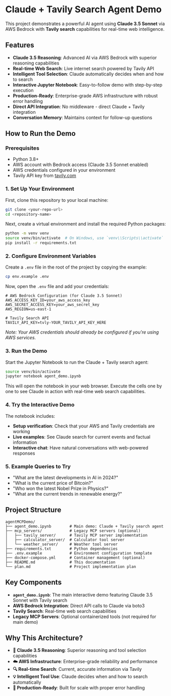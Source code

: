 # Claude + Tavily Search Agent Demo

This project demonstrates a powerful AI agent using **Claude 3.5 Sonnet** via AWS Bedrock with **Tavily search** capabilities for real-time web intelligence.

## Features

- **Claude 3.5 Reasoning**: Advanced AI via AWS Bedrock with superior reasoning capabilities
- **Real-time Web Search**: Live internet search powered by Tavily API
- **Intelligent Tool Selection**: Claude automatically decides when and how to search
- **Interactive Jupyter Notebook**: Easy-to-follow demo with step-by-step execution
- **Production-Ready**: Enterprise-grade AWS infrastructure with robust error handling
- **Direct API Integration**: No middleware - direct Claude + Tavily integration
- **Conversation Memory**: Maintains context for follow-up questions

## How to Run the Demo

### Prerequisites

- Python 3.8+
- AWS account with Bedrock access (Claude 3.5 Sonnet enabled)
- AWS credentials configured in your environment  
- Tavily API key from [tavily.com](https://tavily.com)

### 1. Set Up Your Environment

First, clone this repository to your local machine:

```bash
git clone <your-repo-url>
cd <repository-name>
```

Next, create a virtual environment and install the required Python packages:

```bash
python -m venv venv
source venv/bin/activate  # On Windows, use `venv\\Scripts\\activate`
pip install -r requirements.txt
```

### 2. Configure Environment Variables

Create a `.env` file in the root of the project by copying the example:

```bash
cp env.example .env
```

Now, open the `.env` file and add your credentials:

```
# AWS Bedrock Configuration (for Claude 3.5 Sonnet)
AWS_ACCESS_KEY_ID=your_aws_access_key
AWS_SECRET_ACCESS_KEY=your_aws_secret_key
AWS_REGION=us-east-1

# Tavily Search API
TAVILY_API_KEY=tvly-YOUR_TAVILY_API_KEY_HERE
```

*Note: Your AWS credentials should already be configured if you're using AWS services.*

### 3. Run the Demo

Start the Jupyter Notebook to run the Claude + Tavily search agent:

```bash
source venv/bin/activate
jupyter notebook agent_demo.ipynb
```

This will open the notebook in your web browser. Execute the cells one by one to see Claude in action with real-time web search capabilities.

### 4. Try the Interactive Demo

The notebook includes:
- **Setup verification**: Check that your AWS and Tavily credentials are working
- **Live examples**: See Claude search for current events and factual information  
- **Interactive chat**: Have natural conversations with web-powered responses

### 5. Example Queries to Try

- "What are the latest developments in AI in 2024?"
- "What is the current price of Bitcoin?"
- "Who won the latest Nobel Prize in Physics?"
- "What are the current trends in renewable energy?"

## Project Structure

```
agentMCPDemo/
├── agent_demo.ipynb        # Main demo: Claude + Tavily search agent
├── mcp_servers/            # Legacy MCP servers (optional)
│   ├── tavily_server/      # Tavily MCP server implementation
│   ├── calculator_server/  # Calculator tool server
│   └── weather_server/     # Weather tool server
├── requirements.txt        # Python dependencies
├── .env.example            # Environment configuration template
├── docker-compose.yml      # Container management (optional)
├── README.md               # This documentation
└── plan.md                 # Project implementation plan
```

## Key Components

- **`agent_demo.ipynb`**: The main interactive demo featuring Claude 3.5 Sonnet with Tavily search
- **AWS Bedrock Integration**: Direct API calls to Claude via boto3
- **Tavily Search**: Real-time web search capabilities  
- **Legacy MCP Servers**: Optional containerized tools (not required for main demo)

## Why This Architecture?

- **🧠 Claude 3.5 Reasoning**: Superior reasoning and tool selection capabilities
- **☁️ AWS Infrastructure**: Enterprise-grade reliability and performance  
- **🔍 Real-time Search**: Current, accurate information via Tavily
- **💡 Intelligent Tool Use**: Claude decides when and how to search automatically
- **🚀 Production-Ready**: Built for scale with proper error handling
